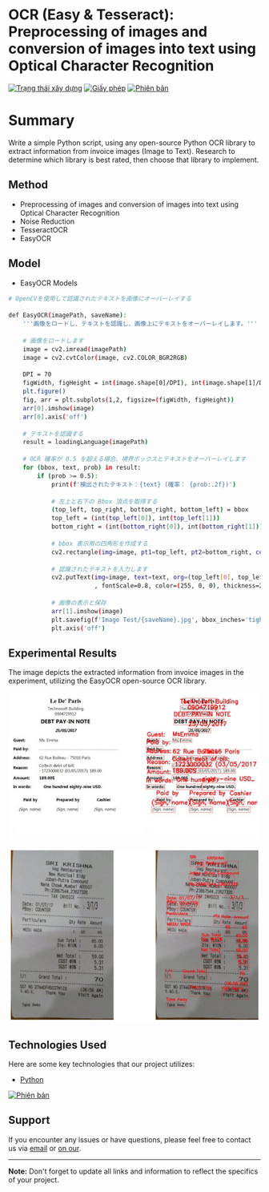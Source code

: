 # OCR (Easy & Tesseract): Preprocessing of images and conversion of images into text using Optical Character Recognition

[![Trạng thái xây dựng](https://img.shields.io/travis/username/repo.svg)](https://travis-ci.org/username/repo)
[![Giấy phép](https://img.shields.io/badge/License-MIT-blue.svg)](https://opensource.org/licenses/MIT)
[![Phiên bản](https://img.shields.io/badge/version-v1.0.0-brightgreen.svg)](https://github.com/username/repo/releases)


# Summary

Write a simple Python script, using any open-source Python OCR library to extract information from invoice images (Image to Text). Research to determine which library is best rated, then choose that library to implement.

## Method

- Preprocessing of images and conversion of images into text using Optical Character Recognition
- Noise Reduction
- TesseractOCR
- EasyOCR

## Model
- EasyOCR Models
```bash
# OpenCVを使用して認識されたテキストを画像にオーバーレイする

def EasyOCR(imagePath, saveName):
    '''画像をロードし、テキストを認識し、画像上にテキストをオーバーレイします。'''
    
    # 画像をロードします
    image = cv2.imread(imagePath)
    image = cv2.cvtColor(image, cv2.COLOR_BGR2RGB)
    
    DPI = 70
    figWidth, figHeight = int(image.shape[0]/DPI), int(image.shape[1]/DPI)
    plt.figure()
    fig, arr = plt.subplots(1,2, figsize=(figWidth, figHeight)) 
    arr[0].imshow(image)
    arr[0].axis('off') 
    
    # テキストを認識する
    result = loadingLanguage(imagePath)

    # OCR 確率が 0.5 を超える場合、境界ボックスとテキストをオーバーレイします
    for (bbox, text, prob) in result:
        if (prob >= 0.5):
            print(f'検出されたテキスト：{text} (確率： {prob:.2f})')

            # 左上と右下の Bbox 頂点を取得する
            (top_left, top_right, bottom_right, bottom_left) = bbox
            top_left = (int(top_left[0]), int(top_left[1]))
            bottom_right = (int(bottom_right[0]), int(bottom_right[1]))

            # bbox 表示用の四角形を作成する
            cv2.rectangle(img=image, pt1=top_left, pt2=bottom_right, color=(255, 0, 0), thickness=1)

            # 認識されたテキストを入力します
            cv2.putText(img=image, text=text, org=(top_left[0], top_left[1] - 10), fontFace=cv2.FONT_HERSHEY_SIMPLEX
                        , fontScale=0.8, color=(255, 0, 0), thickness=2)
        
            # 画像の表示と保存
            arr[1].imshow(image)
            plt.savefig(f'Image Test/{saveName}.jpg', bbox_inches='tight')
            plt.axis('off') 
```

## Experimental Results
The image depicts the extracted information from invoice images in the experiment, utilizing the EasyOCR open-source OCR library.

![](Results/Easy.jpg)

![](Results/EasyOCR.jpg)


## Technologies Used
Here are some key technologies that our project utilizes:

- [Python](https://www.python.org/)


[![Phiên bản](https://img.shields.io/badge/version-v1.0.0-brightgreen.svg)](https://github.com/username/repo/releases)

## Support

If you encounter any issues or have questions, please feel free to contact us via [email](mailto:nphat77777@gmail.com) or [on our](https://github.com/thnguyencit/plant-disease-ml/tree/main).

---
**Note:** Don't forget to update all links and information to reflect the specifics of your project.
